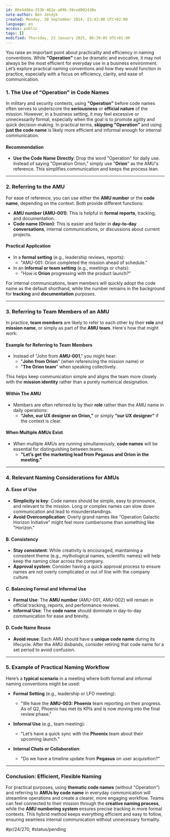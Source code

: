 ```yaml
---
id: 06e4d86a-253b-462e-a89b-39ced002438e
note-author: Ben Jendyk
created: Monday, 30 September 2024, 23:43:00 UTC+02:00
language: en
access: public
tags: []
modified: Thursday, 23 January 2025, 06:39:05 UTC+01:00
---
```


You raise an important point about practicality and efficiency in naming conventions. While **"Operation"** can be dramatic and evocative, it may not always be the most efficient for everyday use in a business environment. Let’s explore practical naming conventions and how they would function in practice, especially with a focus on efficiency, clarity, and ease of communication.

### **1. The Use of "Operation" in Code Names**

In military and security contexts, using **"Operation"** before code names often serves to underscore the **seriousness** or **official nature** of the mission. However, in a business setting, it may feel excessive or unnecessarily formal, especially when the goal is to promote agility and quick decision-making. In practical terms, **skipping "Operation"** and using **just the code name** is likely more efficient and informal enough for internal communication.

#### **Recommendation**

- **Use the Code Name Directly**: Drop the word "Operation" for daily use. Instead of saying "Operation Orion," simply use "**Orion**" as the AMU's reference. This simplifies communication and keeps the process lean.

---

### **2. Referring to the AMU**

For ease of reference, you can use either the **AMU number** or the **code name**, depending on the context. Both provide different functions:

- **AMU number (AMU-001)**: This is helpful in **formal reports**, tracking, and documentation.
- **Code name (Orion)**: This is easier and faster in **day-to-day conversations**, internal communications, or discussions about current projects.

#### **Practical Application**

- In a **formal setting** (e.g., leadership reviews, reports): 
  - "AMU-001: Orion completed the mission ahead of schedule."
- In an **informal or team setting** (e.g., meetings or chats): 
  - "How is **Orion** progressing with the product launch?"

For internal communications, team members will quickly adopt the code name as the default shorthand, while the number remains in the background for **tracking** and **documentation** purposes.

---

### **3. Referring to Team Members of an AMU**

In practice, **team members** are likely to refer to each other by their **role** and **mission name**, or simply as part of the **AMU team**. Here's how that might work:

#### Example for Referring to Team Members

- Instead of "John from **AMU-001**," you might hear:
  - "**John from Orion**" (when referencing the mission name) or
  - "**The Orion team**" when speaking collectively.

This helps keep communication simple and aligns the team more closely with the **mission identity** rather than a purely numerical designation.

#### **Within The AMU**

- Members are often referred to by their **role** rather than the AMU name in daily operations:
  - **“John, our UX designer on Orion,”** or simply **“our UX designer”** if the context is clear.

#### **When Multiple AMUs Exist**

- When multiple AMUs are running simultaneously, **code names** will be essential for distinguishing between teams.
  - **"Let’s get the marketing lead from Pegasus and Orion in the meeting."**

---

### **4. Relevant Naming Considerations for AMUs**

#### **A. Ease of Use**

- **Simplicity is key**: Code names should be simple, easy to pronounce, and relevant to the mission. Long or complex names can slow down communication and lead to misunderstandings.
- **Avoid Overcomplication**: Overly grand names like "Operation Galactic Horizon Initiative" might feel more cumbersome than something like "Horizon."

#### **B. Consistency**

- **Stay consistent**: While creativity is encouraged, maintaining a consistent theme (e.g., mythological names, scientific names) will help keep the naming clear across the company.
- **Approval system**: Consider having a quick approval process to ensure names are not overly complicated or out of line with the company culture.

#### **C. Balancing Formal and Informal Use**

- **Formal Use**: The **AMU number** (AMU-001, AMU-002) will remain in official tracking, reports, and performance reviews.
- **Informal Use**: The **code name** should dominate in day-to-day communication for ease and brevity.

#### **D. Code Name Reuse**

- **Avoid reuse**: Each AMU should have a **unique code name** during its lifecycle. After the AMU disbands, consider retiring that code name for a set period to avoid confusion.

---

### **5. Example of Practical Naming Workflow**

Here’s a **typical scenario** in a meeting where both formal and informal naming conventions might be used:

- **Formal Setting** (e.g., leadership or LFO meeting):
  - "We have the **AMU-003: Phoenix** team reporting on their progress. As of Q2, Phoenix has met its KPIs and is now moving into the final review phase."
  
- **Informal Use** (e.g., team meeting):
  - "Let’s have a quick sync with the **Phoenix** team about their upcoming launch."

- **Internal Chats or Collaboration**:
  - "Do we have a timeline update from **Pegasus** on user acquisition?"

---

### **Conclusion: Efficient, Flexible Naming**

For practical purposes, using **thematic code names** (without "Operation") and referring to **AMUs by code name** in everyday communication will streamline operations and create a clearer, more engaging workflow. Teams can feel connected to their mission through the **creative naming process**, while the **AMU numbering system** ensures precise tracking in more formal contexts. This hybrid method keeps everything efficient and easy to follow, ensuring seamless internal communication without unnecessary formality.


#pr/24/270, #status/pending